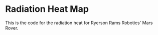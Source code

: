 # Radiation Heat Map

This is the code for the radiation heat for Ryerson Rams Robotics' Mars Rover. 